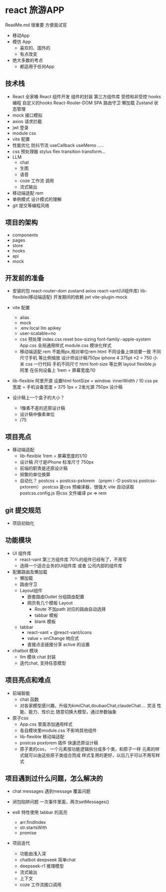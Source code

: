 # react 旅游APP 
ReadMe.md 很重要 方便面试官
- 移动App 
- 模仿 App
    - 喜欢的、国外的
    - 有点改变
- 绝大多数的考点
    - 都适用于任何App

## 技术栈
- React 全家桶
     React 组件开发
     组件的封装
     第三方组件库
     受控和非受控
     hooks编程 自定义的hooks
     React-Router-DOM
        SPA
        路由守卫
        懒加载
     Zustand 状态管理
- mock 接口模拟
- axios 请求拦截
- jwt 登录 
- module css 
- vite 配置
- 性能优化
    防抖节流
    useCallback useMemo .....
- css 预处理器 stylus 
    flex transition transform... 
- LLM 
    - chat
    - 生图
    - 语音
    - coze 工作流 调用
    - 流式输出
- 移动端适配
    rem 
- 单例模式 设计模式的理解 
- git 提交等编程风格 
## 项目的架构
- components
- pages
- store
- hooks
- api
- mock

## 开发前的准备
- 安装的包
    react-router-dom zustand axios
    react-vant(UI组件库) lib-flexible(移动端适配)
    开发期间的依赖
    jwt vite-plugin-mock
- vite 配置
    - alias
    - mock
    - .env.local
    llm apikey 
    - user-scalable=no
    - css 预处理
        index.css  reset 
        box-sizing font-family:-apple-system
        App.css   全局通用样式
        module.css  模块化样式
    - 移动端适配 rem 
        不能用px,相对单位rem html 
        不同设备上体验要一致
        不同尺寸手机 等比例缩放 
        设计师设计稿750px iphone 4  375pt *2 = 750 
        小米 
        css 一行代码  手机不同尺寸 html font-size 等比例
        layout 
        flexible.js 阿里 在任何设备上
        1rem = 屏幕宽度/10
- lib-flexible 
    阿里开源
    设置html fontSize = window.
    innerWidth / 10
    css px 宽度 = 手机设备宽度 = 375
    1px = 2发光源
    750px 设计稿

- 设计稿上一个盒子的大小？
    - 1像素不差的还原设计稿
    - 设计稿中像素单位
    - /75 

## 项目亮点
- 移动端适配
    - lib-flexible 1rem = 屏幕宽度的1/10
    - 设计稿 尺寸是iPhone 标准尺寸 750px
    - 前端的职责是还原设计稿
    - 频繁的单位换算
    - 自动化？
        postcss + postcss-pxtorem （pnpm i -D postcss postcss-pxtorem）
        postcss 是css 预编译器，很强大
        vite 自动读取postcss.config.js 将css 文件编译
        px => rem

## git 提交规范
- 项目初始化
## 功能模块
- UI 组件库
    - react-vant 第三方组件库 70%的组件已经有了，不用写
    - 选择一个适合业务的UI组件库 或者 公司内部的组件库 
- 配置路由及懒加载
    - 懒加载
    - 路由守卫
    - Layout组件 
        - 嵌套路由Outlet 分组路由配置
        - 网页有几个模板 Layout
            - Route 不加path  对应的路由自动选择
            - tabbar 模板
            - blank 模板
    - tabbar 
        - react-vant + @react-vant/icons
        - value + onChange 响应式
        - 直接点击链接分享 active 的设置
- chatbot 模块
    - llm 模块  chat 封装   
    - 迭代chat, 支持任意模型 
## 项目亮点和难点
- 前端智能
    - chat 函数
    - 对各家模型感兴趣，升级为kimiChat,doubaoChat,claudeChat.... 灵活
        性能、能力、性价比
        随意切换大模型，通过参数抽象
- 原子css
    - App.css 里面添加通用样式
    - 各自模块里module.css 不影响其他组件
    - lib-flexible 移动端适配
    - postcss  poxtorem 插件 快速还原设计稿
    - 原子类的css，
        一个元素按功能逻辑拆分成多个类，和原子一样
        元素的样式就可以由这些原子类组合而成
        样式复用的更好，以后几乎可以不用写样式
## 项目遇到过什么问题，怎么解决的
- chat messages 遇到message 覆盖问题 
- 闭包陷阱问题 
    一次事件里面，两次setMessages()
- es6 特性使用
    tabbar 的高亮
    - arr.findIndex
    - str.startsWith
    - promise

- 项目迭代
    - 功能由浅入深
    - chatbot deepseek 简单chat
    - deepseek-r1 推理模型
    - 流式输出
    - 上下文 
    - coze 工作流接口调用